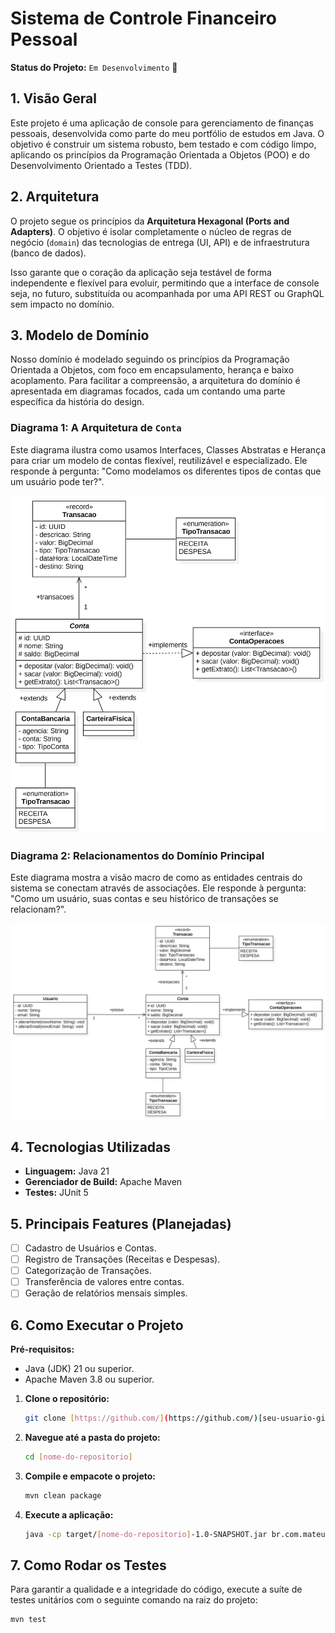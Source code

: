 # Sistema de Controle Financeiro Pessoal

**Status do Projeto:** `Em Desenvolvimento` 🚧

## 1. Visão Geral

Este projeto é uma aplicação de console para gerenciamento de finanças pessoais, desenvolvida como parte do meu portfólio de estudos em Java. O objetivo é construir um sistema robusto, bem testado e com código limpo, aplicando os princípios da Programação Orientada a Objetos (POO) e do Desenvolvimento Orientado a Testes (TDD).

## 2. Arquitetura

O projeto segue os princípios da **Arquitetura Hexagonal (Ports and Adapters)**. O objetivo é isolar completamente o núcleo de regras de negócio (`domain`) das tecnologias de entrega (UI, API) e de infraestrutura (banco de dados).

Isso garante que o coração da aplicação seja testável de forma independente e flexível para evoluir, permitindo que a interface de console seja, no futuro, substituída ou acompanhada por uma API REST ou GraphQL sem impacto no domínio.

## 3. Modelo de Domínio

Nosso domínio é modelado seguindo os princípios da Programação Orientada a Objetos, com foco em encapsulamento, herança e baixo acoplamento. Para facilitar a compreensão, a arquitetura do domínio é apresentada em diagramas focados, cada um contando uma parte específica da história do design.

### Diagrama 1: A Arquitetura de `Conta`

Este diagrama ilustra como usamos Interfaces, Classes Abstratas e Herança para criar um modelo de contas flexível, reutilizável e especializado. Ele responde à pergunta: "Como modelamos os diferentes tipos de contas que um usuário pode ter?".

![Diagrama da Arquitetura de Contas](./docs/images/arquitetura-contas.jpg)

### Diagrama 2: Relacionamentos do Domínio Principal

Este diagrama mostra a visão macro de como as entidades centrais do sistema se conectam através de associações. Ele responde à pergunta: "Como um usuário, suas contas e seu histórico de transações se relacionam?".

![Diagrama de Relacionamentos do Domínio](./docs/images/relacionamentos-dominio.jpg)

## 4. Tecnologias Utilizadas

* **Linguagem:** Java 21
* **Gerenciador de Build:** Apache Maven
* **Testes:** JUnit 5

## 5. Principais Features (Planejadas)

* [ ] Cadastro de Usuários e Contas.
* [ ] Registro de Transações (Receitas e Despesas).
* [ ] Categorização de Transações.
* [ ] Transferência de valores entre contas.
* [ ] Geração de relatórios mensais simples.

## 6. Como Executar o Projeto

**Pré-requisitos:**
* Java (JDK) 21 ou superior.
* Apache Maven 3.8 ou superior.

1.  **Clone o repositório:**
    ```sh
    git clone [https://github.com/](https://github.com/)[seu-usuario-github]/[nome-do-repositorio].git
    ```
2.  **Navegue até a pasta do projeto:**
    ```sh
    cd [nome-do-repositorio]
    ```
3.  **Compile e empacote o projeto:**
    ```sh
    mvn clean package
    ```
4.  **Execute a aplicação:**
    ```sh
    java -cp target/[nome-do-repositorio]-1.0-SNAPSHOT.jar br.com.mateussilva.financeiro.application.Main
    ```

## 7. Como Rodar os Testes

Para garantir a qualidade e a integridade do código, execute a suíte de testes unitários com o seguinte comando na raiz do projeto:
```sh
mvn test
```